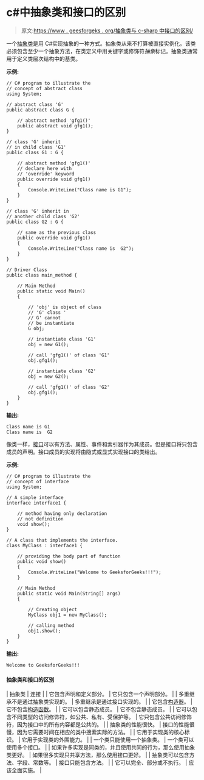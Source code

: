 # c#中抽象类和接口的区别

> 原文:[https://www . geesforgeks . org/抽象类与 c-sharp 中接口的区别/](https://www.geeksforgeeks.org/difference-between-abstract-class-and-interface-in-c-sharp/)

一个[抽象类](https://www.geeksforgeeks.org/c-abstract-classes/)是用 C#实现抽象的一种方式。抽象类从来不打算被直接实例化。该类必须包含至少一个抽象方法，在类定义中用关键字或修饰符*抽象*标记。抽象类通常用于定义类层次结构中的基类。

**示例:**

```
// C# program to illustrate the
// concept of abstract class
using System;

// abstract class 'G'
public abstract class G {

    // abstract method 'gfg1()'
    public abstract void gfg1();
}

// class 'G' inherit
// in child class 'G1'
public class G1 : G {

    // abstract method 'gfg1()'
    // declare here with
    // 'override' keyword
    public override void gfg1()
    {
        Console.WriteLine("Class name is G1");
    }
}

// class 'G' inherit in
// another child class 'G2'
public class G2 : G {

    // same as the previous class
    public override void gfg1()
    {
        Console.WriteLine("Class name is  G2");
    }
}

// Driver Class
public class main_method {

    // Main Method
    public static void Main()
    {

        // 'obj' is object of class
        // 'G' class '
        // G' cannot
        // be instantiate
        G obj;

        // instantiate class 'G1'
        obj = new G1();

        // call 'gfg1()' of class 'G1'
        obj.gfg1();

        // instantiate class 'G2'
        obj = new G2();

        // call 'gfg1()' of class 'G2'
        obj.gfg1();
    }
}
```

**输出:**

```
Class name is G1
Class name is  G2

```

像类一样，[接口](https://www.geeksforgeeks.org/c-interface/)可以有方法、属性、事件和索引器作为其成员。但是接口将只包含成员的声明。接口成员的实现将由隐式或显式实现接口的类给出。

**示例:**

```
// C# program to illustrate the
// concept of interface
using System;

// A simple interface
interface interface1 {

    // method having only declaration
    // not definition
    void show();
}

// A class that implements the interface.
class MyClass : interface1 {

    // providing the body part of function
    public void show()
    {
        Console.WriteLine("Welcome to GeeksforGeeks!!!");
    }

    // Main Method
    public static void Main(String[] args)
    {

        // Creating object
        MyClass obj1 = new MyClass();

        // calling method
        obj1.show();
    }
}
```

**输出:**

```
Welcome to GeeksforGeeks!!!
```

#### 抽象类和接口的区别

| 抽象类 | 连接 |
| 它包含声明和定义部分。 | 它只包含一个声明部分。 |
| 多重继承不是通过抽象类实现的。 | 多重继承是通过接口实现的。 |
| 它包含[构造器](https://www.geeksforgeeks.org/c-sharp-constructors/)。 | 它不包含[构造函数](https://www.geeksforgeeks.org/c-sharp-constructors/)。 |
| 它可以包含静态成员。 | 它不包含静态成员。 |
| 它可以包含不同类型的访问修饰符，如公共、私有、受保护等。 | 它只包含公共访问修饰符，因为接口中的所有内容都是公共的。 |
| 抽象类的性能很快。 | 接口的性能很慢，因为它需要时间在相应的类中搜索实际的方法。 |
| 它用于实现类的核心标识。 | 它用于实现类的外围能力。 |
| 一个类只能使用一个抽象类。 | 一个类可以使用多个接口。 |
| 如果许多实现是同类的，并且使用共同的行为，那么使用抽象类更好。 | 如果很多实现只共享方法，那么使用接口更好。 |
| 抽象类可以包含方法、字段、常数等。 | 接口只能包含方法。 |
| 它可以完全、部分或不执行。 | 应该全面实施。 |
